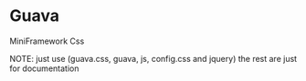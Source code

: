 # Guava
MiniFramework Css

NOTE: just use (guava.css, guava, js, config.css and jquery) the rest are just for documentation
